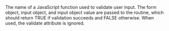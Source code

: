The name of a JavaScript function used to validate user input. The form object, input object,
	and input object value are passed to the routine, which should return TRUE if validation succeeds and
	FALSE otherwise. When used, the validate attribute is ignored.